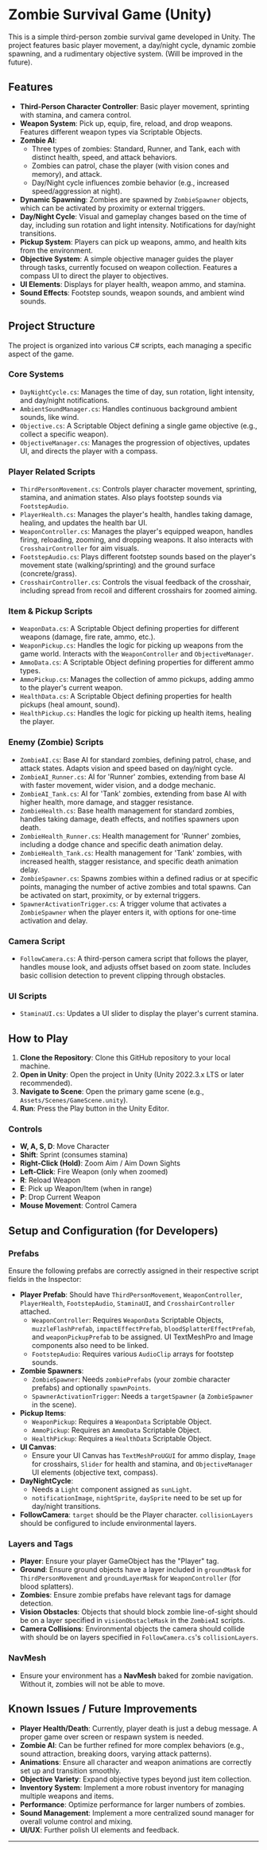 # Zombie Survival Game (Unity)

This is a simple third-person zombie survival game developed in Unity. The project features basic player movement, a day/night cycle, dynamic zombie spawning, and a rudimentary objective system. (Will be improved in the future).

## Features

* **Third-Person Character Controller**: Basic player movement, sprinting with stamina, and camera control.
* **Weapon System**: Pick up, equip, fire, reload, and drop weapons. Features different weapon types via Scriptable Objects.
* **Zombie AI**:
    * Three types of zombies: Standard, Runner, and Tank, each with distinct health, speed, and attack behaviors.
    * Zombies can patrol, chase the player (with vision cones and memory), and attack.
    * Day/Night cycle influences zombie behavior (e.g., increased speed/aggression at night).
* **Dynamic Spawning**: Zombies are spawned by `ZombieSpawner` objects, which can be activated by proximity or external triggers.
* **Day/Night Cycle**: Visual and gameplay changes based on the time of day, including sun rotation and light intensity. Notifications for day/night transitions.
* **Pickup System**: Players can pick up weapons, ammo, and health kits from the environment.
* **Objective System**: A simple objective manager guides the player through tasks, currently focused on weapon collection. Features a compass UI to direct the player to objectives.
* **UI Elements**: Displays for player health, weapon ammo, and stamina.
* **Sound Effects**: Footstep sounds, weapon sounds, and ambient wind sounds.

## Project Structure

The project is organized into various C# scripts, each managing a specific aspect of the game.

### Core Systems

* `DayNightCycle.cs`: Manages the time of day, sun rotation, light intensity, and day/night notifications.
* `AmbientSoundManager.cs`: Handles continuous background ambient sounds, like wind.
* `Objective.cs`: A Scriptable Object defining a single game objective (e.g., collect a specific weapon).
* `ObjectiveManager.cs`: Manages the progression of objectives, updates UI, and directs the player with a compass.

### Player Related Scripts

* `ThirdPersonMovement.cs`: Controls player character movement, sprinting, stamina, and animation states. Also plays footstep sounds via `FootstepAudio`.
* `PlayerHealth.cs`: Manages the player's health, handles taking damage, healing, and updates the health bar UI.
* `WeaponController.cs`: Manages the player's equipped weapon, handles firing, reloading, zooming, and dropping weapons. It also interacts with `CrosshairController` for aim visuals.
* `FootstepAudio.cs`: Plays different footstep sounds based on the player's movement state (walking/sprinting) and the ground surface (concrete/grass).
* `CrosshairController.cs`: Controls the visual feedback of the crosshair, including spread from recoil and different crosshairs for zoomed aiming.

### Item & Pickup Scripts

* `WeaponData.cs`: A Scriptable Object defining properties for different weapons (damage, fire rate, ammo, etc.).
* `WeaponPickup.cs`: Handles the logic for picking up weapons from the game world. Interacts with the `WeaponController` and `ObjectiveManager`.
* `AmmoData.cs`: A Scriptable Object defining properties for different ammo types.
* `AmmoPickup.cs`: Manages the collection of ammo pickups, adding ammo to the player's current weapon.
* `HealthData.cs`: A Scriptable Object defining properties for health pickups (heal amount, sound).
* `HealthPickup.cs`: Handles the logic for picking up health items, healing the player.

### Enemy (Zombie) Scripts

* `ZombieAI.cs`: Base AI for standard zombies, defining patrol, chase, and attack states. Adapts vision and speed based on day/night cycle.
* `ZombieAI_Runner.cs`: AI for 'Runner' zombies, extending from base AI with faster movement, wider vision, and a dodge mechanic.
* `ZombieAI_Tank.cs`: AI for 'Tank' zombies, extending from base AI with higher health, more damage, and stagger resistance.
* `ZombieHealth.cs`: Base health management for standard zombies, handles taking damage, death effects, and notifies spawners upon death.
* `ZombieHealth_Runner.cs`: Health management for 'Runner' zombies, including a dodge chance and specific death animation delay.
* `ZombieHealth_Tank.cs`: Health management for 'Tank' zombies, with increased health, stagger resistance, and specific death animation delay.
* `ZombieSpawner.cs`: Spawns zombies within a defined radius or at specific points, managing the number of active zombies and total spawns. Can be activated on start, proximity, or by external triggers.
* `SpawnerActivationTrigger.cs`: A trigger volume that activates a `ZombieSpawner` when the player enters it, with options for one-time activation and delay.

### Camera Script

* `FollowCamera.cs`: A third-person camera script that follows the player, handles mouse look, and adjusts offset based on zoom state. Includes basic collision detection to prevent clipping through obstacles.

### UI Scripts

* `StaminaUI.cs`: Updates a UI slider to display the player's current stamina.

## How to Play

1.  **Clone the Repository**: Clone this GitHub repository to your local machine.
2.  **Open in Unity**: Open the project in Unity (Unity 2022.3.x LTS or later recommended).
3.  **Navigate to Scene**: Open the primary game scene (e.g., `Assets/Scenes/GameScene.unity`).
4.  **Run**: Press the Play button in the Unity Editor.

### Controls

* **W, A, S, D**: Move Character
* **Shift**: Sprint (consumes stamina)
* **Right-Click (Hold)**: Zoom Aim / Aim Down Sights
* **Left-Click**: Fire Weapon (only when zoomed)
* **R**: Reload Weapon
* **E**: Pick up Weapon/Item (when in range)
* **P**: Drop Current Weapon
* **Mouse Movement**: Control Camera

## Setup and Configuration (for Developers)

### Prefabs

Ensure the following prefabs are correctly assigned in their respective script fields in the Inspector:

* **Player Prefab**: Should have `ThirdPersonMovement`, `WeaponController`, `PlayerHealth`, `FootstepAudio`, `StaminaUI`, and `CrosshairController` attached.
    * `WeaponController`: Requires `WeaponData` Scriptable Objects, `muzzleFlashPrefab`, `impactEffectPrefab`, `bloodSplatterEffectPrefab`, and `weaponPickupPrefab` to be assigned. UI TextMeshPro and Image components also need to be linked.
    * `FootstepAudio`: Requires various `AudioClip` arrays for footstep sounds.
* **Zombie Spawners**:
    * `ZombieSpawner`: Needs `zombiePrefabs` (your zombie character prefabs) and optionally `spawnPoints`.
    * `SpawnerActivationTrigger`: Needs a `targetSpawner` (a `ZombieSpawner` in the scene).
* **Pickup Items**:
    * `WeaponPickup`: Requires a `WeaponData` Scriptable Object.
    * `AmmoPickup`: Requires an `AmmoData` Scriptable Object.
    * `HealthPickup`: Requires a `HealthData` Scriptable Object.
* **UI Canvas**:
    * Ensure your UI Canvas has `TextMeshProUGUI` for ammo display, `Image` for crosshairs, `Slider` for health and stamina, and `ObjectiveManager` UI elements (objective text, compass).
* **DayNightCycle**:
    * Needs a `Light` component assigned as `sunLight`.
    * `notificationImage`, `nightSprite`, `daySprite` need to be set up for day/night transitions.
* **FollowCamera**: `target` should be the Player character. `collisionLayers` should be configured to include environmental layers.

### Layers and Tags

* **Player**: Ensure your player GameObject has the "Player" tag.
* **Ground**: Ensure ground objects have a layer included in `groundMask` for `ThirdPersonMovement` and `groundLayerMask` for `WeaponController` (for blood splatters).
* **Zombies**: Ensure zombie prefabs have relevant tags for damage detection.
* **Vision Obstacles**: Objects that should block zombie line-of-sight should be on a layer specified in `visionObstacleMask` in the `ZombieAI` scripts.
* **Camera Collisions**: Environmental objects the camera should collide with should be on layers specified in `FollowCamera.cs`'s `collisionLayers`.

### NavMesh

* Ensure your environment has a **NavMesh** baked for zombie navigation. Without it, zombies will not be able to move.

## Known Issues / Future Improvements

* **Player Health/Death**: Currently, player death is just a debug message. A proper game over screen or respawn system is needed.
* **Zombie AI**: Can be further refined for more complex behaviors (e.g., sound attraction, breaking doors, varying attack patterns).
* **Animations**: Ensure all character and weapon animations are correctly set up and transition smoothly.
* **Objective Variety**: Expand objective types beyond just item collection.
* **Inventory System**: Implement a more robust inventory for managing multiple weapons and items.
* **Performance**: Optimize performance for larger numbers of zombies.
* **Sound Management**: Implement a more centralized sound manager for overall volume control and mixing.
* **UI/UX**: Further polish UI elements and feedback.

---
